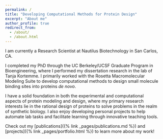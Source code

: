 ```yaml
---
permalink: /
title: "Developing Computational Methods for Protein Design"
excerpt: "About me"
author_profile: true
redirect_from: 
  - /about/
  - /about.html
---
```


I am currently a Research Scientist at Nautilus Biotechnology in San Carlos, CA. 

I completed my PhD through the UC Berkeley/UCSF Graduate Program in Bioengineering, where I performed my 
dissertation research in the lab of Tanja Kortemme. I primarily worked with the Rosetta Macromolecular Modeling Suite
to develop computational methods to design small molecule binding sites into proteins *de novo*.

I have a solid foundation in both the experimental and computational aspects of protein modeling and design, where my 
primary research interests lie in the rational design of proteins to solve problems in the realm of synthetic biology.
I also enjoy developing personal projects to help automate lab tasks and facilitate learning through innovative 
teaching tools.

Check out my [publications]({% link _pages/publications.md %}) and [projects]({% link _pages/portfolio.html %}) to learn
more about my work!